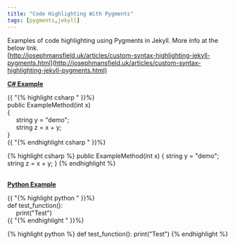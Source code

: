 ```yaml
---
title: "Code Highlighting With Pygments"
tags: [pygments,jekyll]
---
```


Examples of code highlighting using Pygments in Jekyll. More info at the below link. <br/>
[http://josephmansfield.uk/articles/custom-syntax-highlighting-jekyll-pygments.html](http://josephmansfield.uk/articles/custom-syntax-highlighting-jekyll-pygments.html)



<u><b>C# Example</b></u>

{{ "{% highlight csharp " }}%} <br/>
public ExampleMethod(int x) <br/>
{ <br/>
&nbsp;&nbsp;&nbsp;&nbsp;	string y = "demo"; <br/>
&nbsp;&nbsp;&nbsp;&nbsp;	string z = x + y; <br/>
} <br/>
{{ "{% endhighlight csharp " }}%} <br/>

{% highlight csharp %} 
public ExampleMethod(int x)
{
	string y = "demo";
	string z = x + y;
}
{% endhighlight %}

<br/>
<u><b>Python Example</b></u>

{{ "{% highlight python " }}%} <br/>
def test_function():  <br/>
&nbsp;&nbsp;&nbsp;&nbsp;    print("Test")  <br/>
{{ "{% endhighlight " }}%}


{% highlight python %} 
def test_function():
    print("Test")
{% endhighlight %}





